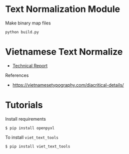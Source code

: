# Text Normalization Module

Make binary map files

```
python build.py
```

# Vietnamese Text Normalize

* [Technical Report](techinical_report.pdf)


References

* https://vietnamesetypography.com/diacritical-details/


# Tutorials

Install requirements

```
$ pip install openpyxl
```
To install `viet_text_tools`

```
$ pip install viet_text_tools
```